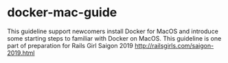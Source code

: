 # docker-mac-guide
This guideline support newcomers install Docker for MacOS and introduce some starting steps to familiar with Docker on MacOS. This guideline is one part of preparation for Rails Girl Saigon 2019 http://railsgirls.com/saigon-2019.html
